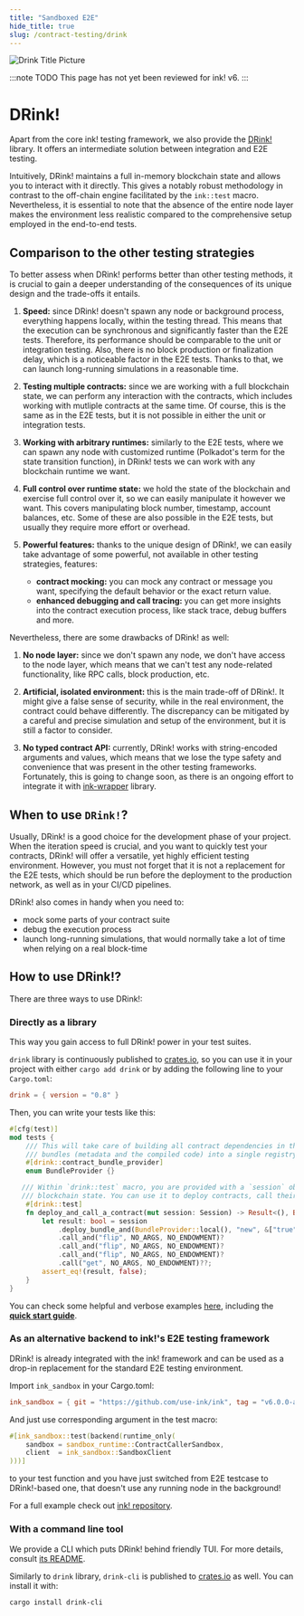 ```yaml
---
title: "Sandboxed E2E"
hide_title: true
slug: /contract-testing/drink
---
```


![Drink Title Picture](/img/title/drink.svg)

:::note
TODO This page has not yet been reviewed for ink! v6.
:::

# DRink!

Apart from the core ink! testing framework, we also provide the [DRink!](https://github.com/use-ink/drink) library.
It offers an intermediate solution between integration and E2E testing.

Intuitively, DRink! maintains a full in-memory blockchain state and allows you to interact with it directly.
This gives a notably robust methodology in contrast to the off-chain engine facilitated by the `ink::test` macro.
Nevertheless, it is essential to note that the absence of the entire node layer makes the environment less realistic compared to the comprehensive setup employed in the end-to-end tests.

## Comparison to the other testing strategies

To better assess when DRink! performs better than other testing methods, it is crucial to gain a deeper understanding of the consequences of its unique design and the trade-offs it entails.

1. **Speed:** since DRink! doesn't spawn any node or background process, everything happens locally, within the testing thread.
This means that the execution can be synchronous and significantly faster than the E2E tests.
Therefore, its performance should be comparable to the unit or integration testing.
Also, there is no block production or finalization delay, which is a noticeable factor in the E2E tests.
Thanks to that, we can launch long-running simulations in a reasonable time.

2. **Testing multiple contracts:** since we are working with a full blockchain state, we can perform any interaction with the contracts, which includes working with mutliple contracts at the same time.
Of course, this is the same as in the E2E tests, but it is not possible in either the unit or integration tests.

3. **Working with arbitrary runtimes:** similarly to the E2E tests, where we can spawn any node with customized runtime (Polkadot's term for the state transition function), in DRink! tests we can work with any blockchain runtime we want.

4. **Full control over runtime state:** we hold the state of the blockchain and exercise full control over it, so we can easily manipulate it however we want.
This covers manipulating block number, timestamp, account balances, etc.
Some of these are also possible in the E2E tests, but usually they require more effort or overhead.

5. **Powerful features:** thanks to the unique design of DRink!, we can easily take advantage of some powerful, not available in other testing strategies, features:

   - **contract mocking:** you can mock any contract or message you want, specifying the default behavior or the exact return value.
   - **enhanced debugging and call tracing:** you can get more insights into the contract execution process, like stack trace, debug buffers and more.

Nevertheless, there are some drawbacks of DRink! as well:

1. **No node layer:** since we don't spawn any node, we don't have access to the node layer, which means that we can't test any node-related functionality, like RPC calls, block production, etc.

2. **Artificial, isolated environment:** this is the main trade-off of DRink!.
It might give a false sense of security, while in the real environment, the contract could behave differently.
The discrepancy can be mitigated by a careful and precise simulation and setup of the environment, but it is still a factor to consider.

3. **No typed contract API:** currently, DRink! works with string-encoded arguments and values, which means that we lose the type safety and convenience that was present in the other testing frameworks.
Fortunately, this is going to change soon, as there is an ongoing effort to integrate it with [ink-wrapper](https://github.com/Cardinal-Cryptography/ink-wrapper) library.

## When to use `DRink!`?

Usually, DRink! is a good choice for the development phase of your project.
When the iteration speed is crucial, and you want to quickly test your contracts, DRink! will offer a versatile, yet highly efficient testing environment.
However, you must not forget that it is not a replacement for the E2E tests, which should be run before the deployment to the production network, as well as in your CI/CD pipelines.

DRink! also comes in handy when you need to:
 - mock some parts of your contract suite
 - debug the execution process
 - launch long-running simulations, that would normally take a lot of time when relying on a real block-time

## How to use DRink!?

There are three ways to use DRink!:

### Directly as a library

This way you gain access to full DRink! power in your test suites.

`drink` library is continuously published to [crates.io](https://crates.io/crates/drink), so you can use it in your project with either `cargo add drink` or by adding the following line to your `Cargo.toml`:
```toml
drink = { version = "0.8" }
```

Then, you can write your tests like this:
```rust
#[cfg(test)]
mod tests {
    /// This will take care of building all contract dependencies in the compilation phase and gather all contract 
    /// bundles (metadata and the compiled code) into a single registry.
    #[drink::contract_bundle_provider]
    enum BundleProvider {}

   /// Within `drink::test` macro, you are provided with a `session` object, which is a wrapper around the
   /// blockchain state. You can use it to deploy contracts, call their methods, and more.
    #[drink::test]
    fn deploy_and_call_a_contract(mut session: Session) -> Result<(), Box<dyn Error>> {
        let result: bool = session
            .deploy_bundle_and(BundleProvider::local(), "new", &["true"], NO_SALT, NO_ENDOWMENT)?
            .call_and("flip", NO_ARGS, NO_ENDOWMENT)?
            .call_and("flip", NO_ARGS, NO_ENDOWMENT)?
            .call_and("flip", NO_ARGS, NO_ENDOWMENT)?
            .call("get", NO_ARGS, NO_ENDOWMENT)??;
        assert_eq!(result, false);
    }
}
```

You can check some helpful and verbose examples [here](https://github.com/inkdevhub/drink/tree/main/examples), including the [**quick start guide**](https://github.com/inkdevhub/drink/tree/main/examples/quick-start-with-drink).

### As an alternative backend to ink!'s E2E testing framework

DRink! is already integrated with the ink! framework and can be used as a drop-in replacement for the standard E2E testing environment.

Import `ink_sandbox` in your Cargo.toml:
```toml
ink_sandbox = { git = "https://github.com/use-ink/ink", tag = "v6.0.0-alpha.4" }
```

And just use corresponding argument in the test macro:
```rust
#[ink_sandbox::test(backend(runtime_only(
    sandbox = sandbox_runtime::ContractCallerSandbox,
    client  = ink_sandbox::SandboxClient
)))]
```
to your test function and you have just switched from E2E testcase to DRink!-based one, that doesn't use any running node in the background!

For a full example check out [ink! repository](https://github.com/use-ink/ink-examples/tree/main/e2e-runtime-only-backend).

### With a command line tool

We provide a CLI which puts DRink! behind friendly TUI.
For more details, consult [its README](https://github.com/inkdevhub/drink/blob/main/drink-cli/README.md).

Similarly to `drink` library, `drink-cli` is published to [crates.io](https://crates.io/crates/drink-cli) as well.
You can install it with:
```shell
cargo install drink-cli
```
